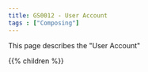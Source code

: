 ```yaml
---
title: GS0012 - User Account
tags : ["Composing"]
---
```


This page describes the "User Account"

{{% children  %}}


 
